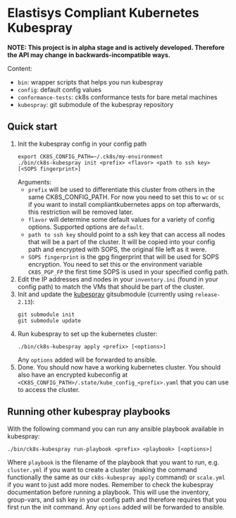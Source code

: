 # Elastisys Compliant Kubernetes Kubespray

**NOTE: This project is in alpha stage and is actively developed. Therefore the API may change in backwards-incompatible ways.**

Content:

- `bin`: wrapper scripts that helps you run kubespray
- `config`: default config values
- `conformance-tests`: ck8s conformance tests for bare metal machines
- `kubespray`: git submodule of the kubespray repository

## Quick start

1. Init the kubespray config in your config path
   ```
   export CK8S_CONFIG_PATH=~/.ck8s/my-environment
   ./bin/ck8s-kubespray init <prefix> <flavor> <path to ssh key> [<SOPS fingerprint>]
   ```
   Arguments:
   * `prefix` will be used to differentiate this cluster from others in the same CK8S_CONFIG_PATH. For now you need to set this to `wc` or `sc` if you want to install compliantkubernetes apps on top afterwards, this restriction will be removed later.
   * `flavor` will determine some default values for a variety of config options. Supported options are `default`.
   * `path to ssh key` should point to a ssh key that can access all nodes that will be a part of the cluster. It will be copied into your config path and encrypted with SOPS, the original file left as it were.
   * `SOPS fingerprint` is the gpg fingerprint that will be used for SOPS encryption. You need to set this or the environment variable `CK8S_PGP_FP` the first time SOPS is used in your specified config path.
2. Edit the IP addresses and nodes in your `inventory.ini` (found in your config path) to match the VMs that should be part of the cluster.
3. Init and update the [kubespray](https://github.com/kubernetes-sigs/kubespray) gitsubmodule (currently using `release-2.13`):
   ```
   git submodule init
   git submodule update
   ```
4. Run kubespray to set up the kubernetes cluster:
   ```
   ./bin/ck8s-kubespray apply <prefix> [<options>]
   ```
   Any `options` added will be forwarded to ansible.
5. Done. You should now have a working kubernetes cluster. You should also have an encrypted kubeconfig at `<CK8S_CONFIG_PATH>/.state/kube_config_<prefix>.yaml` that you can use to access the cluster.

## Running other kubespray playbooks

With the following command you can run any ansible playbook available in kubespray:
```
./bin/ck8s-kubespray run-playbook <prefix> <playbook> [<options>]
```
Where `playbook` is the filename of the playbook that you want to run, e.g. `cluster.yml` if you want to create a cluster (making the command functionally the same as our `ck8s-kubespray apply` command) or `scale.yml` if you want to just add more nodes. Remember to check the kubespray documentation before running a playbook.
This will use the inventory, group-vars, and ssh key in your config path and therefore requires that you first run the init command. Any `options` added will be forwarded to ansible.
